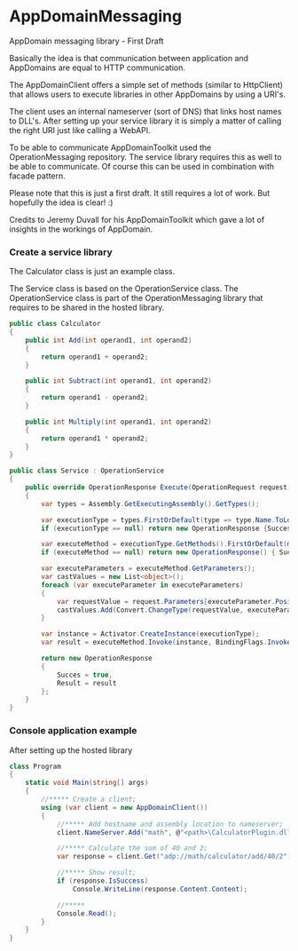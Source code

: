 # AppDomainMessaging
AppDomain messaging library - First Draft

Basically the idea is that communication between application and AppDomains are equal to HTTP communication.

The AppDomainClient offers a simple set of methods (similar to HttpClient) that allows users to execute libraries in other AppDomains by using a URI's.

The client uses an internal nameserver (sort of DNS) that links host names to DLL's. After setting up your service library it is simply a matter of calling the right URI just like calling a WebAPI.

To be able to communicate AppDomainToolkit used the OperationMessaging repository. The service library requires this as well to be able to communicate. Of course this can be used in combination with facade pattern.

Please note that this is just a first draft. It still requires a lot of work. But hopefully the idea is clear! :)

Credits to Jeremy Duvall for his AppDomainToolkit which gave a lot of insights in the workings of AppDomain.

### Create a service library

The Calculator class is just an example class.

The Service class is based on the OperationService class. The OperationService class is part of the OperationMessaging library that requires to be shared in the hosted library.


```csharp
public class Calculator
{
    public int Add(int operand1, int operand2)
    {
        return operand1 + operand2;
    }

    public int Subtract(int operand1, int operand2)
    {
        return operand1 - operand2;
    }

    public int Multiply(int operand1, int operand2)
    {
        return operand1 * operand2;
    }
}

public class Service : OperationService
{
    public override OperationResponse Execute(OperationRequest request)
    {
        var types = Assembly.GetExecutingAssembly().GetTypes();

        var executionType = types.FirstOrDefault(type => type.Name.ToLower().Equals(request.ClassName.ToLower()));
        if (executionType == null) return new OperationResponse {Succes = false, Result = $"Type {request.ClassName} not found in {Assembly.GetExecutingAssembly().FullName}"};

        var executeMethod = executionType.GetMethods().FirstOrDefault(method => method.Name.ToLower().Equals(request.MethodName.ToLower()));
        if (executeMethod == null) return new OperationResponse() { Succes = false, Result = $"Method {request.MethodName} not found in class {request.ClassName}" };

        var executeParameters = executeMethod.GetParameters();
        var castValues = new List<object>();
        foreach (var executeParameter in executeParameters)
        {
            var requestValue = request.Parameters[executeParameter.Position];
            castValues.Add(Convert.ChangeType(requestValue, executeParameter.ParameterType));
        }

        var instance = Activator.CreateInstance(executionType);
        var result = executeMethod.Invoke(instance, BindingFlags.InvokeMethod, null, castValues.ToArray(), CultureInfo.InvariantCulture);

        return new OperationResponse
        {
            Succes = true,
            Result = result
        };
    }
}
```

### Console application example

After setting up the hosted library

```csharp
class Program
{
	static void Main(string[] args)
	{
		//***** Create a client;
		using (var client = new AppDomainClient())
		{
			//***** Add hostname and assembly location to nameserver;
			client.NameServer.Add("math", @"<path>\CalculatorPlugin.dll");

			//***** Calculate the sum of 40 and 2;
			var response = client.Get("adp://math/calculator/add/40/2");

			//***** Show result;
			if (response.IsSuccess)
				Console.WriteLine(response.Content.Content);

			//*****
			Console.Read();
		}
	}
}
```
